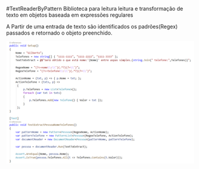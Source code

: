 #TextReaderByPattern
Biblioteca para leitura leitura e transformação de texto em objetos baseada em expressões regulares</h2>


A Partir de uma entrada de texto são identificados os padrões(Regex) passados e retornado o objeto preenchido.</p>

![alt text](print.png)
